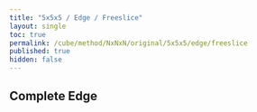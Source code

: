 ```yaml
---
title: "5x5x5 / Edge / Freeslice"
layout: single
toc: true
permalink: /cube/method/NxNxN/original/5x5x5/edge/freeslice
published: true
hidden: false
---
```


<head>
  <base target="_blank">
  <link
    rel   = "stylesheet"
    type  = "text/css"
    href  = "/assets/css/twisty/NxNxN/5x5x5.css"
  >
  <script
    src   = "https://cdn.cubing.net/js/cubing/twisty"
    type  = "module"
    defer
  ></script>
</head>



## Complete Edge

<div class="twisty-wrapper">
  <twisty-player
    puzzle                    = "5x5x5"
    experimental-stickering   = "F2L"
    alg                       = "D R' D R 3U L U' L' R U' R' 3u' R U R'"
    experimental-setup-alg    = "2U 2D R F' R' F L' F L F' 2U 2D y R F' R' F y F' R F R' 2U 2D y R F' R' F y R F' R' F 3U2 y R F' R' F y R F' R' F"
    experimental-setup-anchor = "start"
    tempo-scale               = "1.3"
  ></twisty-player>
</div>
